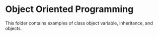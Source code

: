 # Object Oriented Programming

This folder contains examples of class object variable, inheritance, and objects.